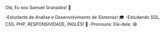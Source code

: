 Olá, Eu sou Samuel Granados! 👋

-Estudante de Analise e Desenvolvimento de Sistemas! 🎓
-Estudando SQL, CSS, PHP, RESPONSIVIDADE, INGLÊS! 🌱 
-Pronouns: Ele-dele. 😄



